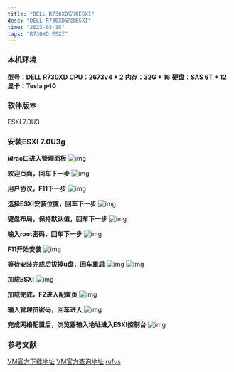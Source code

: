 ```yaml
---
title: "DELL R730XD安装ESXI"
desc: "DELL R730XD安装ESXI"
time: "2023-03-15"
tags: "R730XD,ESXI"
---
```


### 本机环境
**型号：DELL R730XD**
**CPU：2673v4 * 2**
**内存：32G * 16**
**硬盘：SAS 6T * 12**
**显卡：Tesla p40**

### 软件版本
ESXI 7.0U3

### 安装ESXI 7.0U3g
**idrac口进入管理面板**
![img](../../img/esxi/3.png)

**欢迎页面，回车下一步**
![img](../../img/esxi/4.png)

**用户协议，F11下一步**
![img](../../img/esxi/5.png)

**选择ESXI安装位置，回车下一步**
![img](../../img/esxi/6.png)

**键盘布局，保持默认值，回车下一步**
![img](../../img/esxi/7.png)

**输入root密码，回车下一步**
![img](../../img/esxi/8.png)

**F11开始安装**
![img](../../img/esxi/9.png)

**等待安装完成后拔掉u盘，回车重启**
![img](../../img/esxi/10.png)
![img](../../img/esxi/11.png)

**加载ESXI**
![img](../../img/esxi/12.png)

**加载完成，F2进入配置页**
![img](../../img/esxi/13.png)

**输入管理员密码，回车进入**
![img](../../img/esxi/14.png)

**完成网络配置后，浏览器输入地址进入ESXI控制台**
![img](../../img/esxi/15.png)


### 参考文献
[VM官方下载地址](https://customerconnect.vmware.com/cn/downloads/info/slug/datacenter_cloud_infrastructure/vmware_vsphere/7_0)
[VM官方查询地址](https://www.vmware.com/resources/compatibility/search.php)
[rufus](http://rufus.ie/en/)
